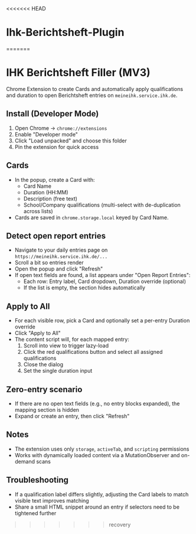 <<<<<<< HEAD
# Ihk-Berichtsheft-Plugin
=======
# IHK Berichtsheft Filler (MV3)

Chrome Extension to create Cards and automatically apply qualifications and duration to open Berichtsheft entries on `meineihk.service.ihk.de`.

## Install (Developer Mode)
1. Open Chrome → `chrome://extensions`
2. Enable "Developer mode"
3. Click "Load unpacked" and choose this folder
4. Pin the extension for quick access

## Cards
- In the popup, create a Card with:
  - Card Name
  - Duration (HH:MM)
  - Description (free text)
  - School/Company qualifications (multi-select with de-duplication across lists)
- Cards are saved in `chrome.storage.local` keyed by Card Name.

## Detect open report entries
- Navigate to your daily entries page on `https://meineihk.service.ihk.de/...`
- Scroll a bit so entries render
- Open the popup and click "Refresh"
- If open text fields are found, a list appears under "Open Report Entries":
  - Each row: Entry label, Card dropdown, Duration override (optional)
  - If the list is empty, the section hides automatically

## Apply to All
- For each visible row, pick a Card and optionally set a per-entry Duration override
- Click "Apply to All"
- The content script will, for each mapped entry:
  1) Scroll into view to trigger lazy-load
  2) Click the red qualifications button and select all assigned qualifications
  3) Close the dialog
  4) Set the single duration input

## Zero-entry scenario
- If there are no open text fields (e.g., no entry blocks expanded), the mapping section is hidden
- Expand or create an entry, then click "Refresh"

## Notes
- The extension uses only `storage`, `activeTab`, and `scripting` permissions
- Works with dynamically loaded content via a MutationObserver and on-demand scans

## Troubleshooting
- If a qualification label differs slightly, adjusting the Card labels to match visible text improves matching
- Share a small HTML snippet around an entry if selectors need to be tightened further 
>>>>>>> recovery
